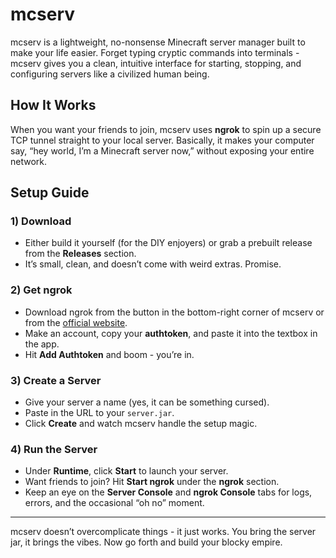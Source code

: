 # mcserv
mcserv is a lightweight, no-nonsense Minecraft server manager built to make your life easier. Forget typing cryptic commands into terminals - mcserv gives you a clean, intuitive interface for starting, stopping, and configuring servers like a civilized human being.

## How It Works
When you want your friends to join, mcserv uses **ngrok** to spin up a secure TCP tunnel straight to your local server. Basically, it makes your computer say, “hey world, I’m a Minecraft server now,” without exposing your entire network.

## Setup Guide

### 1) Download
- Either build it yourself (for the DIY enjoyers) or grab a prebuilt release from the **Releases** section.  
- It’s small, clean, and doesn’t come with weird extras. Promise.

### 2) Get ngrok
- Download ngrok from the button in the bottom-right corner of mcserv or from the [official website](https://ngrok.com/).  
- Make an account, copy your **authtoken**, and paste it into the textbox in the app.  
- Hit **Add Authtoken** and boom - you’re in.

### 3) Create a Server
- Give your server a name (yes, it can be something cursed).  
- Paste in the URL to your `server.jar`.  
- Click **Create** and watch mcserv handle the setup magic.

### 4) Run the Server
- Under **Runtime**, click **Start** to launch your server.  
- Want friends to join? Hit **Start ngrok** under the **ngrok** section.  
- Keep an eye on the **Server Console** and **ngrok Console** tabs for logs, errors, and the occasional “oh no” moment.

---

mcserv doesn’t overcomplicate things - it just works. You bring the server jar, it brings the vibes. Now go forth and build your blocky empire.
